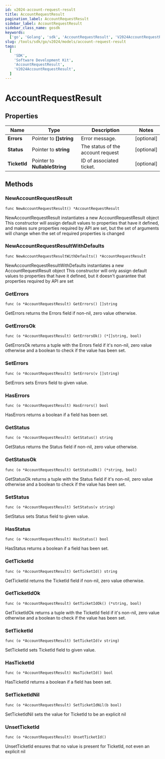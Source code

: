 ```yaml
---
id: v2024-account-request-result
title: AccountRequestResult
pagination_label: AccountRequestResult
sidebar_label: AccountRequestResult
sidebar_class_name: gosdk
keywords:
  ['go', 'Golang', 'sdk', 'AccountRequestResult', 'V2024AccountRequestResult']
slug: /tools/sdk/go/v2024/models/account-request-result
tags:
  [
    'SDK',
    'Software Development Kit',
    'AccountRequestResult',
    'V2024AccountRequestResult',
  ]
---
```


# AccountRequestResult

## Properties

| Name | Type | Description | Notes |
| --- | --- | --- | --- |
| **Errors** | Pointer to **[]string** | Error message. | [optional] |
| **Status** | Pointer to **string** | The status of the account request | [optional] |
| **TicketId** | Pointer to **NullableString** | ID of associated ticket. | [optional] |

## Methods

### NewAccountRequestResult

`func NewAccountRequestResult() *AccountRequestResult`

NewAccountRequestResult instantiates a new AccountRequestResult object This constructor will assign default values to properties that have it defined, and makes sure properties required by API are set, but the set of arguments will change when the set of required properties is changed

### NewAccountRequestResultWithDefaults

`func NewAccountRequestResultWithDefaults() *AccountRequestResult`

NewAccountRequestResultWithDefaults instantiates a new AccountRequestResult object This constructor will only assign default values to properties that have it defined, but it doesn't guarantee that properties required by API are set

### GetErrors

`func (o *AccountRequestResult) GetErrors() []string`

GetErrors returns the Errors field if non-nil, zero value otherwise.

### GetErrorsOk

`func (o *AccountRequestResult) GetErrorsOk() (*[]string, bool)`

GetErrorsOk returns a tuple with the Errors field if it's non-nil, zero value otherwise and a boolean to check if the value has been set.

### SetErrors

`func (o *AccountRequestResult) SetErrors(v []string)`

SetErrors sets Errors field to given value.

### HasErrors

`func (o *AccountRequestResult) HasErrors() bool`

HasErrors returns a boolean if a field has been set.

### GetStatus

`func (o *AccountRequestResult) GetStatus() string`

GetStatus returns the Status field if non-nil, zero value otherwise.

### GetStatusOk

`func (o *AccountRequestResult) GetStatusOk() (*string, bool)`

GetStatusOk returns a tuple with the Status field if it's non-nil, zero value otherwise and a boolean to check if the value has been set.

### SetStatus

`func (o *AccountRequestResult) SetStatus(v string)`

SetStatus sets Status field to given value.

### HasStatus

`func (o *AccountRequestResult) HasStatus() bool`

HasStatus returns a boolean if a field has been set.

### GetTicketId

`func (o *AccountRequestResult) GetTicketId() string`

GetTicketId returns the TicketId field if non-nil, zero value otherwise.

### GetTicketIdOk

`func (o *AccountRequestResult) GetTicketIdOk() (*string, bool)`

GetTicketIdOk returns a tuple with the TicketId field if it's non-nil, zero value otherwise and a boolean to check if the value has been set.

### SetTicketId

`func (o *AccountRequestResult) SetTicketId(v string)`

SetTicketId sets TicketId field to given value.

### HasTicketId

`func (o *AccountRequestResult) HasTicketId() bool`

HasTicketId returns a boolean if a field has been set.

### SetTicketIdNil

`func (o *AccountRequestResult) SetTicketIdNil(b bool)`

SetTicketIdNil sets the value for TicketId to be an explicit nil

### UnsetTicketId

`func (o *AccountRequestResult) UnsetTicketId()`

UnsetTicketId ensures that no value is present for TicketId, not even an explicit nil
